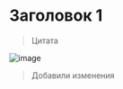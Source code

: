 # Заголовок 1

>Цитата

![image](https://st2.depositphotos.com/1471096/7466/i/600/depositphotos_74661735-stock-photo-angry-wolf-head.jpg)

> Добавили изменения